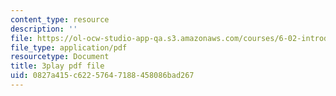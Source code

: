 ```yaml
---
content_type: resource
description: ''
file: https://ol-ocw-studio-app-qa.s3.amazonaws.com/courses/6-02-introduction-to-eecs-ii-digital-communication-systems-fall-2012/0827a415c62257647188458086bad267_EG6PPYma050.pdf
file_type: application/pdf
resourcetype: Document
title: 3play pdf file
uid: 0827a415-c622-5764-7188-458086bad267
---
```

